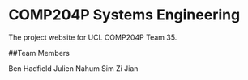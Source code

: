 # COMP204P Systems Engineering

The project website for UCL COMP204P Team 35.

##Team Members

Ben Hadfield
Julien Nahum
Sim Zi Jian
